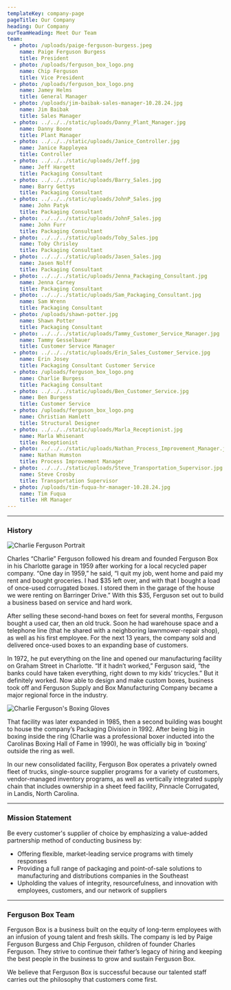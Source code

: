 ```yaml
---
templateKey: company-page
pageTitle: Our Company
heading: Our Company
ourTeamHeading: Meet Our Team
team:
  - photo: /uploads/paige-ferguson-burgess.jpeg
    name: Paige Ferguson Burgess
    title: President
  - photo: /uploads/ferguson_box_logo.png
    name: Chip Ferguson
    title: Vice President
  - photo: /uploads/ferguson_box_logo.png
    name: Jamey Helms
    title: General Manager
  - photo: /uploads/jim-baibak-sales-manager-10.28.24.jpg
    name: Jim Baibak
    title: Sales Manager
  - photo: ../../../static/uploads/Danny_Plant_Manager.jpg
    name: Danny Boone
    title: Plant Manager
  - photo: ../../../static/uploads/Janice_Controller.jpg
    name: Janice Rappleyea
    title: Controller
  - photo: ../../../static/uploads/Jeff.jpg
    name: Jeff Hargett
    title: Packaging Consultant
  - photo: ../../../static/uploads/Barry_Sales.jpg
    name: Barry Gettys
    title: Packaging Consultant
  - photo: ../../../static/uploads/JohnP_Sales.jpg
    name: John Patyk
    title: Packaging Consultant
  - photo: ../../../static/uploads/JohnF_Sales.jpg
    name: John Furr
    title: Packaging Consultant
  - photo: ../../../static/uploads/Toby_Sales.jpg
    name: Toby Chrisley
    title: Packaging Consultant
  - photo: ../../../static/uploads/Jasen_Sales.jpg
    name: Jasen Nolff
    title: Packaging Consultant
  - photo: ../../../static/uploads/Jenna_Packaging_Consultant.jpg
    name: Jenna Carney
    title: Packaging Consultant
  - photo: ../../../static/uploads/Sam_Packaging_Consultant.jpg
    name: Sam Wrenn
    title: Packaging Consultant
  - photo: /uploads/shawn-potter.jpg
    name: Shawn Potter
    title: Packaging Consultant
  - photo: ../../../static/uploads/Tammy_Customer_Service_Manager.jpg
    name: Tammy Gesselbauer
    title: Customer Service Manager
  - photo: ../../../static/uploads/Erin_Sales_Customer_Service.jpg
    name: Erin Josey
    title: Packaging Consultant Customer Service
  - photo: /uploads/ferguson_box_logo.png
    name: Charlie Burgess
    title: Packaging Consultant
  - photo: ../../../static/uploads/Ben_Customer_Service.jpg
    name: Ben Burgess
    title: Customer Service
  - photo: /uploads/ferguson_box_logo.png
    name: Christian Hamlett
    title: Structural Designer
  - photo: ../../../static/uploads/Marla_Receptionist.jpg
    name: Marla Whisenant
    title: Receptionist
  - photo: ../../../static/uploads/Nathan_Process_Improvement_Manager.jpg
    name: Nathan Humston
    title: Process Improvement Manager
  - photo: ../../../static/uploads/Steve_Transportation_Supervisor.jpg
    name: Steve Crosby
    title: Transportation Supervisor
  - photo: /uploads/tim-fuqua-hr-manager-10.28.24.jpg
    name: Tim Fuqua
    title: HR Manager
---
```

- - -

### History

![Charlie Ferguson Portrait](/uploads/charles_ferguson.jpg)

Charles “Charlie” Ferguson followed his dream and founded Ferguson Box in his Charlotte garage in 1959 after working for a local recycled paper company. “One day in 1959,” he said, “I quit my job, went home and paid my rent and bought groceries. I had $35 left over, and with that I bought a load of once-used corrugated boxes. I stored them in the garage of the house we were renting on Barringer Drive.” With this $35, Ferguson set out to build a business based on service and hard work.

After selling these second-hand boxes on feet for several months, Ferguson bought a used car, then an old truck. Soon he had warehouse space and a telephone line (that he shared with a neighboring lawnmower-repair shop), as well as his first employee. For the next 13 years, the company sold and delivered once-used boxes to an expanding base of customers.

In 1972, he put everything on the line and opened our manufacturing facility on Graham Street in Charlotte. “If it hadn’t worked,” Ferguson said, “the banks could have taken everything, right down to my kids’ tricycles.” But it definitely worked. Now able to design and make custom boxes, business took off and Ferguson Supply and Box Manufacturing Company became a major regional force in the industry.

![Charlie Ferguson's Boxing Gloves](/uploads/charlie_boxing_gloves.jpg "Charlie Ferguson's Boxing Gloves")

That facility was later expanded in 1985, then a second building was bought to house the company’s Packaging Division in 1992. After being big in boxing inside the ring (Charlie was a professional boxer inducted into the Carolinas Boxing Hall of Fame in 1990), he was officially big in ‘boxing’ outside the ring as well.

In our new consolidated facility, Ferguson Box operates a privately owned fleet of trucks, single-source supplier programs for a variety of customers, vendor-managed inventory programs, as well as vertically integrated supply chain that includes ownership in a sheet feed facility, Pinnacle Corrugated, in Landis, North Carolina.

- - -

### Mission Statement

Be every customer's supplier of choice by emphasizing a value-added partnership method of conducting business by:

* Offering flexible, market-leading service programs with timely responses
* Providing a full range of packaging and point-of-sale solutions to manufacturing and distributions companies in the Southeast
* Upholding the values of integrity, resourcefulness, and innovation with employees, customers, and our network of suppliers

- - -

### Ferguson Box Team

Ferguson Box is a business built on the equity of long-term employees with an infusion of young talent and fresh skills. The company is led by Paige Ferguson Burgess and Chip Ferguson, children of founder Charles Ferguson. They strive to continue their father’s legacy of hiring and keeping the best people in the business to grow and sustain Ferguson Box.

We believe that Ferguson Box is successful because our talented staff carries out the philosophy that customers come first.
